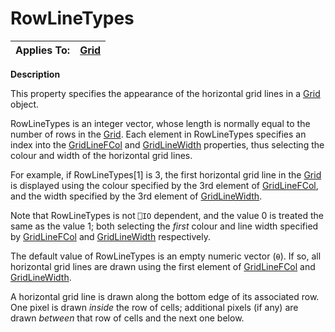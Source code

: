 




<h1 class="heading"><span class="name">RowLineTypes</span></h1>

| Applies To: | [Grid](./grid.md) |
| --- | ---  |


**Description**


This property specifies the appearance of the horizontal grid lines in a [Grid](./grid.md) object.



RowLineTypes is an integer vector, whose length is normally equal to the number of rows in the [Grid](./grid.md). Each element in RowLineTypes specifies an index into the [GridLineFCol](gridlinefcol.md) and [GridLineWidth](gridlinewidth.md) properties, thus selecting the colour and width of the horizontal grid lines.


For example, if RowLineTypes[1] is 3, the first horizontal grid line in the [Grid](./grid.md) is displayed using the colour specified by the 3rd element of [GridLineFCol](gridlinefcol.md), and the width specified by the 3rd element of [GridLineWidth](gridlinewidth.md).


Note that RowLineTypes is not `⎕IO` dependent, and the value 0 is treated the same as the value 1; both selecting the *first* colour and line width specified by [GridLineFCol](gridlinefcol.md) and [GridLineWidth](gridlinewidth.md) respectively.


The default value of RowLineTypes is an empty numeric vector (`⍬`). If so, all horizontal grid lines are drawn using the first element of [GridLineFCol](gridlinefcol.md) and [GridLineWidth](gridlinewidth.md).


A horizontal grid line is drawn along the bottom edge of its associated row. One pixel is drawn *inside* the row of cells; additional pixels (if any) are drawn *between* that row of cells and the next one below.


